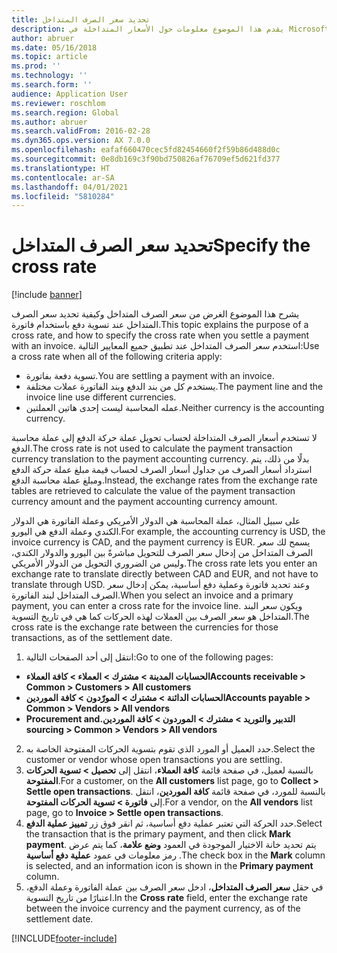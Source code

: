 ```yaml
---
title: تحديد سعر الصرف المتداخل
description: يقدم هذا الموضوع معلومات حول الأسعار المتداخلة في Microsoft Dynamics 365 Finance.
author: abruer
ms.date: 05/16/2018
ms.topic: article
ms.prod: ''
ms.technology: ''
ms.search.form: ''
audience: Application User
ms.reviewer: roschlom
ms.search.region: Global
ms.author: abruer
ms.search.validFrom: 2016-02-28
ms.dyn365.ops.version: AX 7.0.0
ms.openlocfilehash: eafaf660470cec5fd82454660f2f59b86d488d0c
ms.sourcegitcommit: 0e8db169c3f90bd750826af76709ef5d621fd377
ms.translationtype: HT
ms.contentlocale: ar-SA
ms.lasthandoff: 04/01/2021
ms.locfileid: "5810284"
---
```

# <a name="specify-the-cross-rate"></a><span data-ttu-id="95d63-103">تحديد سعر الصرف المتداخل</span><span class="sxs-lookup"><span data-stu-id="95d63-103">Specify the cross rate</span></span>

[!include [banner](../includes/banner.md)]

<span data-ttu-id="95d63-104">يشرح هذا الموضوع الغرض من سعر الصرف المتداخل وكيفية تحديد سعر الصرف المتداخل عند تسوية دفع باستخدام فاتورة.</span><span class="sxs-lookup"><span data-stu-id="95d63-104">This topic explains the purpose of a cross rate, and how to specify the cross rate when you settle a payment with an invoice.</span></span> <span data-ttu-id="95d63-105">استخدم سعر الصرف المتداخل عند تطبيق جميع المعايير التالية:</span><span class="sxs-lookup"><span data-stu-id="95d63-105">Use a cross rate when all of the following criteria apply:</span></span> 
-   <span data-ttu-id="95d63-106">تسوية دفعة بفاتورة.</span><span class="sxs-lookup"><span data-stu-id="95d63-106">You are settling a payment with an invoice.</span></span> 
-   <span data-ttu-id="95d63-107">يستخدم كل من بند الدفع وبند الفاتورة عملات مختلفة.</span><span class="sxs-lookup"><span data-stu-id="95d63-107">The payment line and the invoice line use different currencies.</span></span> 
-   <span data-ttu-id="95d63-108">عمله المحاسبة ليست إحدى هاتين العملتين.</span><span class="sxs-lookup"><span data-stu-id="95d63-108">Neither currency is the accounting currency.</span></span> 

<span data-ttu-id="95d63-109">لا تستخدم أسعار الصرف المتداخلة لحساب تحويل عملة حركة الدفع إلى عملة محاسبة الدفع.</span><span class="sxs-lookup"><span data-stu-id="95d63-109">The cross rate is not used to calculate the payment transaction currency translation to the payment accounting currency.</span></span> <span data-ttu-id="95d63-110">بدلًا من ذلك، يتم استرداد أسعار الصرف من جداول أسعار الصرف لحساب قيمة مبلغ عملة حركة الدفع ومبلغ عملة محاسبة الدفع.</span><span class="sxs-lookup"><span data-stu-id="95d63-110">Instead, the exchange rates from the exchange rate tables are retrieved to calculate the value of the payment transaction currency amount and the payment accounting currency amount.</span></span> 

<span data-ttu-id="95d63-111">على سبيل المثال، عملة المحاسبة هي الدولار الأمريكي وعملة الفاتورة هي الدولار الكندي وعملة الدفع هي اليورو.</span><span class="sxs-lookup"><span data-stu-id="95d63-111">For example, the accounting currency is USD, the invoice currency is CAD, and the payment currency is EUR.</span></span> <span data-ttu-id="95d63-112">يسمح لك سعر الصرف المتداخل من إدخال سعر الصرف للتحويل مباشرةً بين اليورو والدولار الكندي، وليس من الضروري التحويل من الدولار الأمريكي.</span><span class="sxs-lookup"><span data-stu-id="95d63-112">The cross rate lets you enter an exchange rate to translate directly between CAD and EUR, and not have to translate through USD.</span></span> <span data-ttu-id="95d63-113">وعند تحديد فاتورة وعملية دفع أساسية، يمكن إدخال سعر الصرف المتداخل لبند الفاتورة.</span><span class="sxs-lookup"><span data-stu-id="95d63-113">When you select an invoice and a primary payment, you can enter a cross rate for the invoice line.</span></span> <span data-ttu-id="95d63-114">ويكون سعر البند المتداخل هو سعر الصرف بين العملات لهذه الحركات كما هي في تاريخ التسوية.</span><span class="sxs-lookup"><span data-stu-id="95d63-114">The cross rate is the exchange rate between the currencies for those transactions, as of the settlement date.</span></span>

1.  <span data-ttu-id="95d63-115">انتقل إلى أحد الصفحات التالية:</span><span class="sxs-lookup"><span data-stu-id="95d63-115">Go to one of the following pages:</span></span>
- <span data-ttu-id="95d63-116">**الحسابات المدينة > مشترك > العملاء > كافة العملاء**</span><span class="sxs-lookup"><span data-stu-id="95d63-116">**Accounts receivable > Common > Customers > All customers**</span></span> 
- <span data-ttu-id="95d63-117">**الحسابات الدائنة > مشترك > المورّدون‬ > كافة الموردين**</span><span class="sxs-lookup"><span data-stu-id="95d63-117">**Accounts payable > Common > Vendors > All vendors**</span></span> 
- <span data-ttu-id="95d63-118">**‏‫التدبير والتوريد > مشترك > الموردون > كافة الموردين‏‫.**</span><span class="sxs-lookup"><span data-stu-id="95d63-118">**Procurement and sourcing > Common > Vendors > All vendors**</span></span>
2.  <span data-ttu-id="95d63-119">حدد العميل أو المورد الذي تقوم بتسوية الحركات المفتوحة الخاصة به.</span><span class="sxs-lookup"><span data-stu-id="95d63-119">Select the customer or vendor whose open transactions you are settling.</span></span> 
3.  <span data-ttu-id="95d63-120">بالنسبة لعميل، في صفحة قائمة **كافة العملاء**، انتقل إلى **تحصيل > تسوية الحركات المفتوحة**.</span><span class="sxs-lookup"><span data-stu-id="95d63-120">For a customer, on the **All customers** list page, go to **Collect > Settle open transactions**.</span></span> <span data-ttu-id="95d63-121">بالنسبة للمورد، في صفحة قائمة **كافة الموردين**، انتقل إلى **فاتورة > تسوية الحركات المفتوحة**.</span><span class="sxs-lookup"><span data-stu-id="95d63-121">For a vendor, on the **All vendors** list page, go to **Invoice > Settle open transactions**.</span></span> 
4.  <span data-ttu-id="95d63-122">حدد الحركة التي تعتبر عملية دفع أساسية، ثم انقر فوق زر **تمييز عملية الدفع**.</span><span class="sxs-lookup"><span data-stu-id="95d63-122">Select the transaction that is the primary payment, and then click **Mark payment**.</span></span> <span data-ttu-id="95d63-123">يتم تحديد خانة الاختيار الموجودة في العمود **وضع علامة**، كما يتم عرض رمز معلومات في عمود **عملية دفع أساسية** .</span><span class="sxs-lookup"><span data-stu-id="95d63-123">The check box in the **Mark** column is selected, and an information icon is shown in the **Primary payment** column.</span></span> 
5.  <span data-ttu-id="95d63-124">في حقل **سعر الصرف المتداخل**، ادخل سعر الصرف بين عملة الفاتورة وعملة الدفع، اعتبارًا من تاريخ التسوية.</span><span class="sxs-lookup"><span data-stu-id="95d63-124">In the **Cross rate** field, enter the exchange rate between the invoice currency and the payment currency, as of the settlement date.</span></span> 


[!INCLUDE[footer-include](../../includes/footer-banner.md)]